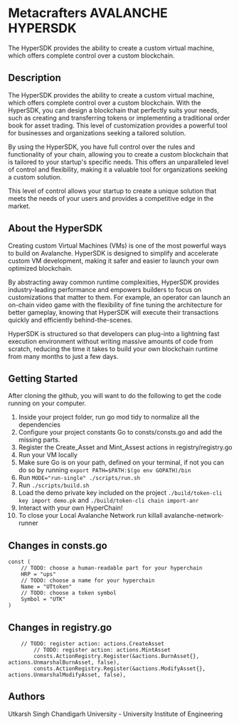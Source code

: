 # Metacrafters AVALANCHE HYPERSDK
The HyperSDK provides the ability to create a custom virtual machine, which offers complete control over a custom blockchain.

## Description

The HyperSDK provides the ability to create a custom virtual machine, which offers complete control over a custom blockchain. With the HyperSDK, you can design a blockchain that perfectly suits your needs, such as creating and transferring tokens or implementing a traditional order book for asset trading. This level of customization provides a powerful tool for businesses and organizations seeking a tailored solution.

By using the HyperSDK, you have full control over the rules and functionality of your chain, allowing you to create a custom blockchain that is tailored to your startup's specific needs. This offers an unparalleled level of control and flexibility, making it a valuable tool for organizations seeking a custom solution.

This level of control allows your startup to create a unique solution that meets the needs of your users and provides a competitive edge in the market.

## About the HyperSDK
Creating custom Virtual Machines (VMs) is one of the most powerful ways to build on Avalanche. HyperSDK is designed to simplify and accelerate custom VM development, making it safer and easier to launch your own optimized blockchain.

By abstracting away common runtime complexities, HyperSDK provides industry-leading performance and empowers builders to focus on customizations that matter to them. For example, an operator can launch an on-chain video game with the flexibility of fine tuning the architecture for better gameplay, knowing that HyperSDK will execute their transactions quickly and efficiently behind-the-scenes.

HyperSDK is structured so that developers can plug-into a lightning fast execution environment without writing massive amounts of code from scratch, reducing the time it takes to build your own blockchain runtime from many months to just a few days.


## Getting Started

After cloning the github, you will want to do the following to get the code running on your computer.

1. Inside your project folder, run go mod tidy to normalize all the dependencies
2. Configure your project constants
    Go to consts/consts.go and add the missing parts.
3. Register the Create_Asset and Mint_Assest actions in registry/registry.go
4. Run your VM locally
4. Make sure Go is on your path, defined on your terminal, if not you can do so by running ```export PATH=$PATH:$(go env GOPATH)/bin```
5. Run ```MODE="run-single" ./scripts/run.sh```
6. Run ```./scripts/build.sh```
7. Load the demo private key included on the project ```./build/token-cli key import demo.pk``` and ```./build/token-cli chain import-anr```
8. Interact with your own HyperChain!
9. To close your Local Avalanche Network run killall avalanche-network-runner

## Changes in consts.go

```
const (
	// TODO: choose a human-readable part for your hyperchain
	HRP = "ups"
	// TODO: choose a name for your hyperchain
	Name = "UTtoken"
	// TODO: choose a token symbol
	Symbol = "UTK"
)
```

## Changes in registry.go

```
    // TODO: register action: actions.CreateAsset
		// TODO: register action: actions.MintAsset
		consts.ActionRegistry.Register(&actions.BurnAsset{}, actions.UnmarshalBurnAsset, false),
		consts.ActionRegistry.Register(&actions.ModifyAsset{}, actions.UnmarshalModifyAsset, false),
```

## Authors
Utkarsh Singh
Chandigarh University - University Institute of Engineering





